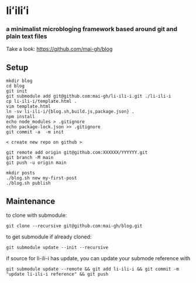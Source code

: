 # liʻiliʻi

### a minimalist microbloging framework based around git and plain text files

Take a look: https://github.com/mai-gh/blog


## Setup

```
mkdir blog
cd blog
git init
git submodule add git@github.com:mai-gh/li-ili-i.git ./li-ili-i
cp li-ili-i/template.html .
vim template.html
ln -sv li-ili-i/{blog.sh,build.js,package.json} .
npm install
echo node_modules > .gitignore
echo package-lock.json >> .gitignore
git commit -a  -m init

< create new repo on github >

git remote add origin git@github.com:XXXXXX/YYYYYY.git
git branch -M main
git push -u origin main

mkdir posts
./blog.sh new my-first-post
./blog.sh publish
```

## Maintenance

to clone with submodule:

`git clone --recursive git@github.com:mai-gh/blog.git`

to get submodule if already cloned:

`git submodule update --init --recursive`

if source for li-ili-i has update, you can update your submode reference with

`git submodule update --remote && git add li-ili-i && git commit -m "update li-ili-i reference" && git push`
